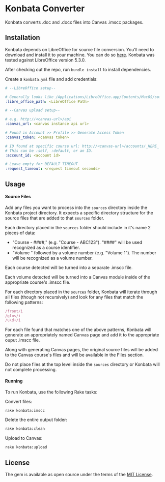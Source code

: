 <!-- Copyright (C) 2017  Atomic Jolt

This program is free software: you can redistribute it and/or modify
it under the terms of the GNU Affero General Public License as published by
the Free Software Foundation, either version 3 of the License, or
(at your option) any later version.

This program is distributed in the hope that it will be useful,
but WITHOUT ANY WARRANTY; without even the implied warranty of
MERCHANTABILITY or FITNESS FOR A PARTICULAR PURPOSE.  See the
GNU Affero General Public License for more details.

You should have received a copy of the GNU Affero General Public License
along with this program.  If not, see <http://www.gnu.org/licenses/>. -->

# Konbata Converter

Konbata converts .doc and .docx files into Canvas .imscc packages.

## Installation

Konbata depends on LibreOffice for source file conversion. You'll need to download and install it to your machine. You can do so [here](https://www.libreoffice.org/download/download/). Konbata was tested against LibreOffice version 5.3.0.

After checking out the repo, run `bundle install` to install dependencies.

Create a `konbata.yml` file and add credentials:
```yaml
# --LibreOffice setup--

# Generally looks like /Applications/LibreOffice.app/Contents/MacOS/soffice
:libre_office_path: <LibreOffice Path>

# --Canvas upload setup--

# e.g. http://<canvas-url>/api
:canvas_url: <canvas instance api url>

# Found in Account >> Profile >> Generate Access Token
:canvas_token: <canvas token>

# ID found at specific course url: http://<canvas-url>/accounts/_HERE_
# This can be :self, :default, or an ID.
:account_id: <account id>

# Leave empty for DEFAULT_TIMEOUT
:request_timeout: <request timeout seconds>
```

## Usage

#### Source Files
Add any files you want to process into the `sources` directory inside the Konbata project directory. It expects a specific directory structure for the source files that are added to that `sources` folder.

Each directory placed in the `sources` folder should include in it's name 2 pieces of data:
  - "Course - ####," (e.g. "Course - ABC123"). "####" will be used recognized as a course identifier.
  - "Volume " followed by a volume number (e.g. "Volume 1"). The number will be recognized as a volume number.

Each course detected will be turned into a separate .imscc file.

Each volume detected will be turned into a Canvas module inside of the appropriate course's .imscc file.

For each directory placed in the `sources` folder, Konbata will iterate through all files (though not recursively) and look for any files that match the following patterns:
```ruby
/front/i
/glos/i
/u\d+/i
```

For each file found that matches one of the above patterns, Konbata will generate an appropriately named Canvas page and add it to the appropriate ouput .imscc file.

Along with generating Canvas pages, the original source files will be added to the Canvas course's files and will be available in the Files section.

Do not place files at the top level inside the `sources` directory or Konbata will not complete processing.

#### Running

To run Konbata, use the following Rake tasks:

Convert files:
```sh
rake konbata:imscc
```

Delete the entire output folder:
```sh
rake konbata:clean
```

Upload to Canvas:
```sh
rake konbata:upload
```

## License

The gem is available as open source under the terms of the [MIT License](http://opensource.org/licenses/MIT).
